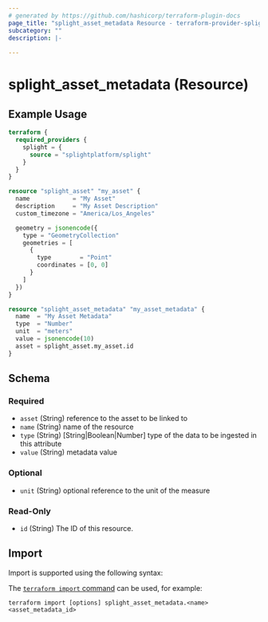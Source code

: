 ```yaml
---
# generated by https://github.com/hashicorp/terraform-plugin-docs
page_title: "splight_asset_metadata Resource - terraform-provider-splight"
subcategory: ""
description: |-
  
---
```


# splight_asset_metadata (Resource)



## Example Usage

```terraform
terraform {
  required_providers {
    splight = {
      source = "splightplatform/splight"
    }
  }
}

resource "splight_asset" "my_asset" {
  name            = "My Asset"
  description     = "My Asset Description"
  custom_timezone = "America/Los_Angeles"

  geometry = jsonencode({
    type = "GeometryCollection"
    geometries = [
      {
        type        = "Point"
        coordinates = [0, 0]
      }
    ]
  })
}

resource "splight_asset_metadata" "my_asset_metadata" {
  name  = "My Asset Metadata"
  type  = "Number"
  unit  = "meters"
  value = jsonencode(10)
  asset = splight_asset.my_asset.id
}
```

<!-- schema generated by tfplugindocs -->
## Schema

### Required

- `asset` (String) reference to the asset to be linked to
- `name` (String) name of the resource
- `type` (String) [String|Boolean|Number] type of the data to be ingested in this attribute
- `value` (String) metadata value

### Optional

- `unit` (String) optional reference to the unit of the measure

### Read-Only

- `id` (String) The ID of this resource.

## Import

Import is supported using the following syntax:

The [`terraform import` command](https://developer.hashicorp.com/terraform/cli/commands/import) can be used, for example:

```shell
terraform import [options] splight_asset_metadata.<name> <asset_metadata_id>
```
